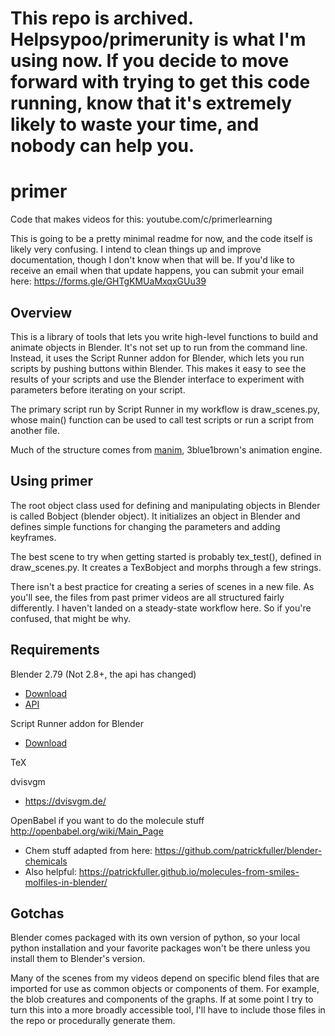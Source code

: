 # This repo is archived. Helpsypoo/primerunity is what I'm using now. If you decide to move forward with trying to get this code running, know that it's extremely likely to waste your time, and nobody can help you.

# primer
Code that makes videos for this: youtube.com/c/primerlearning

This is going to be a pretty minimal readme for now, and the code itself is likely very confusing. I intend to clean things up and improve documentation, though I don't know when that will be. If you'd like to receive an email when that update happens, you can submit your email here: https://forms.gle/GHTgKMUaMxqxGUu39

## Overview  
This is a library of tools that lets you write high-level functions to build and animate objects in Blender. It's not set up to run from the command line. Instead, it uses the Script Runner addon for Blender, which lets you run scripts by pushing buttons within Blender. This makes it easy to see the results of your scripts and use the Blender interface to experiment with parameters before iterating on your script.

The primary script run by Script Runner in my workflow is draw_scenes.py, whose main() function can be used to call test scripts or run a script from another file.

Much of the structure comes from [manim](https://github.com/3b1b/manim), 3blue1brown's animation engine.

## Using primer
The root object class used for defining and manipulating objects in Blender is called Bobject (blender object). It initializes an object in Blender and defines simple functions for changing the parameters and adding keyframes.

The best scene to try when getting started is probably tex_test(), defined in draw_scenes.py. It creates a TexBobject and morphs through a few strings.

There isn't a best practice for creating a series of scenes in a new file. As you'll see, the files from past primer videos are all structured fairly differently. I haven't landed on a steady-state workflow here. So if you're confused, that might be why.

## Requirements  
Blender 2.79 (Not 2.8+, the api has changed)
- [Download](https://www.blender.org/)  
- [API](https://docs.blender.org/api/2.79/)  

Script Runner addon for Blender 
- [Download](http://goodspiritgraphics.com/software/products/script-runner-addon/)  

TeX  

dvisvgm  
- https://dvisvgm.de/  

OpenBabel if you want to do the molecule stuff http://openbabel.org/wiki/Main_Page  
- Chem stuff adapted from here: https://github.com/patrickfuller/blender-chemicals
- Also helpful: https://patrickfuller.github.io/molecules-from-smiles-molfiles-in-blender/

## Gotchas  
Blender comes packaged with its own version of python, so your local python installation and your favorite packages won't be there unless you install them to Blender's version.

Many of the scenes from my videos depend on specific blend files that are imported for use as common objects or components of them. For example, the blob creatures and components of the graphs. If at some point I try to turn this into a more broadly accessible tool, I'll have to include those files in the repo or procedurally generate them.
